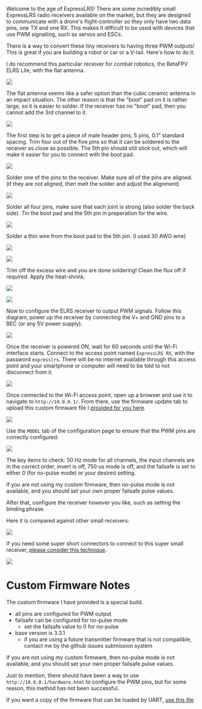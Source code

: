 Welcome to the age of ExpressLRS! There are some incredibly small ExpressLRS radio receivers available on the market, but they are designed to communicate with a drone's flight-controller so they only have two data pins, one TX and one RX. This makes it difficult to be used with devices that use PWM signalling, such as servos and ESCs.

There is a way to convert these tiny receivers to having three PWM outputs! This is great if you are building a robot or car or a V-tail. Here's how to do it:

I do recommend this particular receiver for combat robotics, the BetaFPV ELRS Lite, with the flat antenna.

![](elrsrxprep_start.jpg)

The flat antenna seems like a safer option than the cubic ceramic antenna in an impact situation. The other reason is that the "boot" pad on it is rather large, so it is easier to solder. If the receiver has no "boot" pad, then you cannot add the 3rd channel to it.

![](elrsrxprep_bootpad.jpg)

The first step is to get a piece of male header pins, 5 pins, 0.1" standard spacing. Trim four out of the five pins so that it can be soldered to the receiver as close as possible. The 5th pin should still stick out, which will make it easier for you to connect with the boot pad.

![](elrsrxprep_cutheaders.jpg)

Solder one of the pins to the receiver. Make sure all of the pins are aligned. (if they are not aligned, then melt the solder and adjust the alignment)

![](elrsrxprep_solderfirstpad.jpg)

Solder all four pins, make sure that each joint is strong (also solder the back side). Tin the boot pad and the 5th pin in preperation for the wire.

![](elrsrxprep_4pinssoldered.jpg)

Solder a thin wire from the boot pad to the 5th pin. (I used 30 AWG wire)

![](elrsrxprep_solderboot.jpg)

![](elrsrxprep_finishedsolderingcloseup.jpg)

Trim off the excess wire and you are done soldering! Clean the flux off if required. Apply the heat-shrink.

![](elrsrxprep_heatshrink.jpg)

![](elrsrxprep_alldone.jpg)

Now to configure the ELRS receiver to output PWM signals. Follow this diagram, power up the receiver by connecting the V+ and GND pins to a BEC (or any 5V power supply).

![](elrsrxprep_pinout.jpg)

Once the receiver is powered ON, wait for 60 seconds until the Wi-Fi interface starts. Connect to the access point named `ExpressLRS RX`, with the password `expresslrs`. There will be no internet available through this access point and your smartphone or computer will need to be told to not disconnect from it.

![](elrsrxprep_connectwifi.jpg)

Once connected to the Wi-Fi access point, open up a browser and use it to navigate to `http://10.0.0.1/`. From there, use the firmware update tab to upload this custom firmware file I [provided for you here](elrs-betafpv-lite-fw3.3.1-pwm-wifi.bin).

![](elrsrxprep_fwupdate.png)

Use the `MODEL` tab of the configuration page to ensure that the PWM pins are correctly configured:

![](elrsrxprep_pwmconfig.png)

The key items to check: 50 Hz mode for all channels, the input channels are in the correct order, invert is off, 750 us mode is off, and the failsafe is set to either 0 (for no-pulse mode) or your desired setting.

If you are not using my custom firmware, then no-pulse mode is not available, and you should set your own proper failsafe pulse values.

After that, configure the receiver however you like, such as setting the binding phrase.

Here it is compared against other small receivers:

![](elrsrxprep_sizecompare.jpg)

If you need some super short connectors to connect to this super small receiver, [please consider this technique](../Make-Short-Dupont-Plug-Connectors/readme.md).

![](../Make-Short-Dupont-Plug-Connectors/shortplug_final.jpg)

# Custom Firmware Notes

The custom firmware I have provided is a special build.

 * all pins are configured for PWM output
 * failsafe can be configured for no-pulse mode
   * set the failsafe value to 0 for no-pulse
 * base version is 3.3.1
   * if you are using a future transmitter firmware that is not compatible, contact me by the github issues submission system

If you are not using my custom firmware, then no-pulse mode is not available, and you should set your own proper failsafe pulse values.

Just to mention, there should have been a way to use `http://10.0.0.1/hardware.html` to configure the PWM pins, but for some reason, this method has not been successful.

If you want a copy of the firmware that can be loaded by UART, [use this file](elrs-betafpv-lite-fw3.3.1-pwm-wifi.bin)
